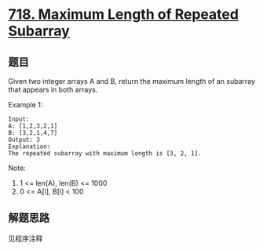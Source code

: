# [718. Maximum Length of Repeated Subarray](https://leetcode.com/problems/maximum-length-of-repeated-subarray/)

## 题目

Given two integer arrays A and B, return the maximum length of an subarray that appears in both arrays.

Example 1:

```text
Input:
A: [1,2,3,2,1]
B: [3,2,1,4,7]
Output: 3
Explanation:
The repeated subarray with maximum length is [3, 2, 1].
```

Note:

1. 1 <= len(A), len(B) <= 1000
1. 0 <= A[i], B[i] < 100

## 解题思路

见程序注释
